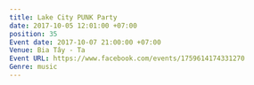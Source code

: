 ```yaml
---
title: Lake City PUNK Party
date: 2017-10-05 12:01:00 +07:00
position: 35
Event date: 2017-10-07 21:00:00 +07:00
Venue: Bia Tây - Ta
Event URL: https://www.facebook.com/events/1759614174331270
Genre: music
---
```


